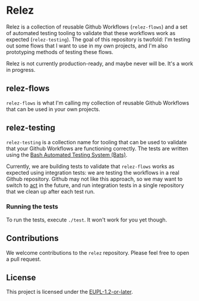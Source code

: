 # Relez

Relez is a collection of reusable Github Workflows (`relez-flows`) and a set of automated testing tooling to validate that these workflows work as expected (`relez-testing`). The goal of this repository is twofold: I'm testing out some flows that I want to use in my own projects, and I'm also prototyping methods of testing these flows.

Relez is not currently production-ready, and maybe never will be. It's a work in progress.

## relez-flows

`relez-flows` is what I'm calling my collection of reusable Github Workflows that can be used in your own projects.

## relez-testing

`relez-testing` is a collection name for tooling that can be used to validate that your Github Workflows are functioning correctly. The tests are written using the [Bash Automated Testing System (Bats)](https://github.com/bats-core/bats-core).

Currently, we are building tests to validate that `relez-flows` works as expected using integration tests: we are testing the workflows in a real Github repository. Github may not like this approach, so we may want to switch to [act](act) in the future, and run integration tests in a single repository that we clean up after each test run.

[act]: https://github.com/nektos/act

### Running the tests

To run the tests, execute `./test`. It won't work for you yet though.

## Contributions

We welcome contributions to the `relez` repository. Please feel free to open a pull request.

## License

This project is licensed under the [EUPL-1.2-or-later](https://joinup.ec.europa.eu/collection/eupl/eupl-text-eupl-12).
